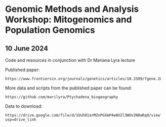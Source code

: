 # Genomic Methods and Analysis Workshop: Mitogenomics and Population Genomics #

## 10 June 2024 ##

Code and resources in conjunction with Dr Mariana Lyra lecture

Published paper:
```
https://www.frontiersin.org/journals/genetics/articles/10.3389/fgene.2023.1215715/full
```

More data and scripts from the published paper can be found: 
```
https://github.com/marilyra/Ptychadena_biogeography
```
Data to download:
```
https://drive.google.com/file/d/1Uuh81arMZnPGXmP4w0U2l3WUv2N8wRq9/view?usp=drive_link
```
